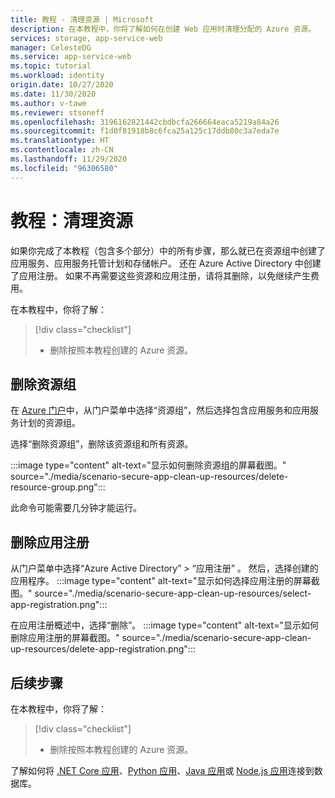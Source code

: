 ```yaml
---
title: 教程 - 清理资源 | Microsoft
description: 在本教程中，你将了解如何在创建 Web 应用时清理分配的 Azure 资源。
services: storage, app-service-web
manager: CelesteDG
ms.service: app-service-web
ms.topic: tutorial
ms.workload: identity
origin.date: 10/27/2020
ms.date: 11/30/2020
ms.author: v-tawe
ms.reviewer: stsoneff
ms.openlocfilehash: 3196162821442cbdbcfa266664eaca5219a84a26
ms.sourcegitcommit: f1d0f81918b8c6fca25a125c17ddb80c3a7eda7e
ms.translationtype: HT
ms.contentlocale: zh-CN
ms.lasthandoff: 11/29/2020
ms.locfileid: "96306580"
---
```

<!--Verified Successfully-->
# <a name="tutorial-clean-up-resources"></a>教程：清理资源

如果你完成了本教程（包含多个部分）中的所有步骤，那么就已在资源组中创建了应用服务、应用服务托管计划和存储帐户。 还在 Azure Active Directory 中创建了应用注册。 如果不再需要这些资源和应用注册，请将其删除，以免继续产生费用。

在本教程中，你将了解：

> [!div class="checklist"]
>
> * 删除按照本教程创建的 Azure 资源。

## <a name="delete-the-resource-group"></a>删除资源组

在 [Azure 门户](https://portal.azure.cn)中，从门户菜单中选择“资源组”，然后选择包含应用服务和应用服务计划的资源组。

选择“删除资源组”，删除该资源组和所有资源。

:::image type="content" alt-text="显示如何删除资源组的屏幕截图。" source="./media/scenario-secure-app-clean-up-resources/delete-resource-group.png":::

此命令可能需要几分钟才能运行。

## <a name="delete-the-app-registration"></a>删除应用注册

从门户菜单中选择“Azure Active Directory” > “应用注册” 。 然后，选择创建的应用程序。
:::image type="content" alt-text="显示如何选择应用注册的屏幕截图。" source="./media/scenario-secure-app-clean-up-resources/select-app-registration.png":::

在应用注册概述中，选择“删除”。
:::image type="content" alt-text="显示如何删除应用注册的屏幕截图。" source="./media/scenario-secure-app-clean-up-resources/delete-app-registration.png":::

## <a name="next-steps"></a>后续步骤

在本教程中，你将了解：

> [!div class="checklist"]
>
> * 删除按照本教程创建的 Azure 资源。

了解如何将 [.NET Core 应用](tutorial-dotnetcore-sqldb-app.md)、[Python 应用](tutorial-python-postgresql-app.md)、[Java 应用](tutorial-java-spring-cosmosdb.md)或 [Node.js 应用](tutorial-nodejs-mongodb-app.md)连接到数据库。

<!--NEW.date: 11/30/2020-->